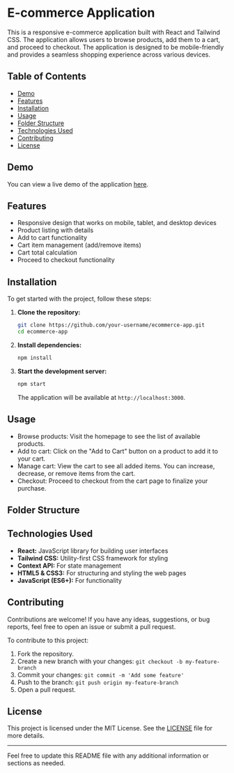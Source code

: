 # E-commerce Application

This is a responsive e-commerce application built with React and Tailwind CSS. The application allows users to browse products, add them to a cart, and proceed to checkout. The application is designed to be mobile-friendly and provides a seamless shopping experience across various devices.

## Table of Contents

- [Demo](#demo)
- [Features](#features)
- [Installation](#installation)
- [Usage](#usage)
- [Folder Structure](#folder-structure)
- [Technologies Used](#technologies-used)
- [Contributing](#contributing)
- [License](#license)

## Demo

You can view a live demo of the application [here](https://your-live-demo-link.com).

## Features

- Responsive design that works on mobile, tablet, and desktop devices
- Product listing with details
- Add to cart functionality
- Cart item management (add/remove items)
- Cart total calculation
- Proceed to checkout functionality

## Installation

To get started with the project, follow these steps:

1. **Clone the repository:**
    ```bash
    git clone https://github.com/your-username/ecommerce-app.git
    cd ecommerce-app
    ```

2. **Install dependencies:**
    ```bash
    npm install
    ```

3. **Start the development server:**
    ```bash
    npm start
    ```

    The application will be available at `http://localhost:3000`.

## Usage

- Browse products: Visit the homepage to see the list of available products.
- Add to cart: Click on the "Add to Cart" button on a product to add it to your cart.
- Manage cart: View the cart to see all added items. You can increase, decrease, or remove items from the cart.
- Checkout: Proceed to checkout from the cart page to finalize your purchase.

## Folder Structure


## Technologies Used

- **React:** JavaScript library for building user interfaces
- **Tailwind CSS:** Utility-first CSS framework for styling
- **Context API:** For state management
- **HTML5 & CSS3:** For structuring and styling the web pages
- **JavaScript (ES6+):** For functionality

## Contributing

Contributions are welcome! If you have any ideas, suggestions, or bug reports, feel free to open an issue or submit a pull request.

To contribute to this project:

1. Fork the repository.
2. Create a new branch with your changes: `git checkout -b my-feature-branch`
3. Commit your changes: `git commit -m 'Add some feature'`
4. Push to the branch: `git push origin my-feature-branch`
5. Open a pull request.

## License

This project is licensed under the MIT License. See the [LICENSE](LICENSE) file for more details.

---

Feel free to update this README file with any additional information or sections as needed.
